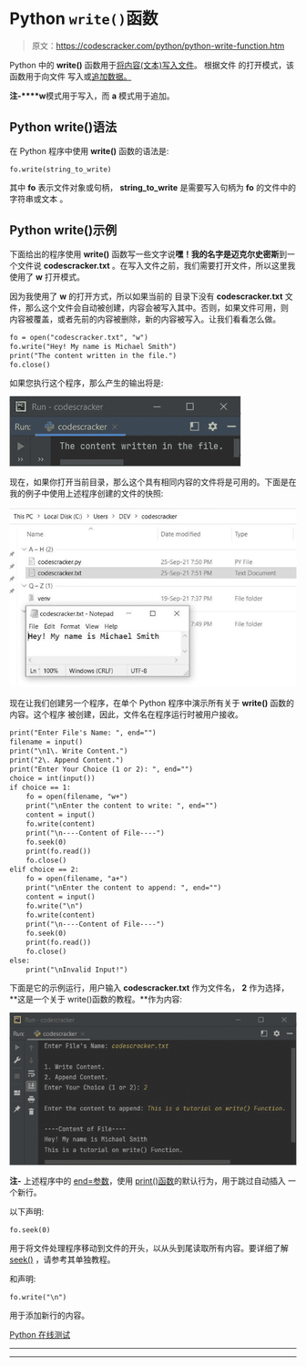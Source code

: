 # Python `write()`函数

> 原文：<https://codescracker.com/python/python-write-function.htm>

Python 中的 **write()** 函数用于[将内容(文本)写入文件](/python/program/python-program-write-to-file.htm)。 根据文件 的打开模式，该函数用于向文件 写入或[追加数据。](/python/program/python-append-text-to-file.htm)

**注-****w**模式用于写入，而 **a** 模式用于追加。

## Python write()语法

在 Python 程序中使用 **write()** 函数的语法是:

```
fo.write(string_to_write)
```

其中 **fo** 表示文件对象或句柄， **string_to_write** 是需要写入句柄为 **fo** 的文件中的字符串或文本 。

## Python write()示例

下面给出的程序使用 **write()** 函数写一些文字说**嘿！我的名字是迈克尔史密斯**到一个文件说 **codescracker.txt** 。在写入文件之前，我们需要打开文件，所以这里我使用了 **w** 打开模式。

因为我使用了 **w** 的打开方式，所以如果当前的 目录下没有 **codescracker.txt** 文件，那么这个文件会自动被创建，内容会被写入其中。否则，如果文件可用，则 内容被覆盖，或者先前的内容被删除，新的内容被写入。让我们看看怎么做。

```
fo = open("codescracker.txt", "w")
fo.write("Hey! My name is Michael Smith")
print("The content written in the file.")
fo.close()
```

如果您执行这个程序，那么产生的输出将是:

![python write function](img/6fe0df939ffa491df573f179abe85fef.png)

现在，如果你打开当前目录，那么这个具有相同内容的文件将是可用的。下面是在我的例子中使用上述程序创建的文件的快照:

![write function python](img/538e696cb01d24c885c7438f86707d31.png)

现在让我们创建另一个程序，在单个 Python 程序中演示所有关于 **write()** 函数的内容。这个程序 被创建，因此，文件名在程序运行时被用户接收。

```
print("Enter File's Name: ", end="")
filename = input()
print("\n1\. Write Content.")
print("2\. Append Content.")
print("Enter Your Choice (1 or 2): ", end="")
choice = int(input())
if choice == 1:
    fo = open(filename, "w+")
    print("\nEnter the content to write: ", end="")
    content = input()
    fo.write(content)
    print("\n----Content of File----")
    fo.seek(0)
    print(fo.read())
    fo.close()
elif choice == 2:
    fo = open(filename, "a+")
    print("\nEnter the content to append: ", end="")
    content = input()
    fo.write("\n")
    fo.write(content)
    print("\n----Content of File----")
    fo.seek(0)
    print(fo.read())
    fo.close()
else:
    print("\nInvalid Input!")
```

下面是它的示例运行，用户输入 **codescracker.txt** 作为文件名， **2** 作为选择， **这是一个关于 write()函数的教程。**作为内容:

![python write function example](img/29eae129c70cd69469757459cf1f33f1.png)

**注-** 上述程序中的 [end=参数](/python/python-end.htm)，使用 [print()函数](/python/python-print-statement.htm)的默认行为，用于跳过自动插入 一个新行。

以下声明:

```
fo.seek(0)
```

用于将文件处理程序移动到文件的开头，以从头到尾读取所有内容。要详细了解 [seek()](/python/python-seek-function.htm) ，请参考其单独教程。

和声明:

```
fo.write("\n")
```

用于添加新行的内容。

[Python 在线测试](/exam/showtest.php?subid=10)

* * *

* * *